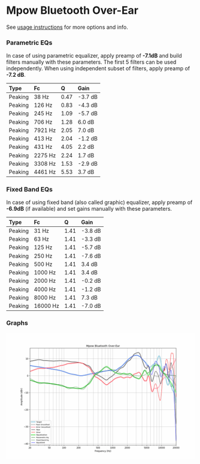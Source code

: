 # Mpow Bluetooth Over-Ear
See [usage instructions](https://github.com/jaakkopasanen/AutoEq#usage) for more options and info.

### Parametric EQs
In case of using parametric equalizer, apply preamp of **-7.1dB** and build filters manually
with these parameters. The first 5 filters can be used independently.
When using independent subset of filters, apply preamp of **-7.2 dB**.

| Type    | Fc      |    Q | Gain    |
|:--------|:--------|:-----|:--------|
| Peaking | 38 Hz   | 0.47 | -3.7 dB |
| Peaking | 126 Hz  | 0.83 | -4.3 dB |
| Peaking | 245 Hz  | 1.09 | -5.7 dB |
| Peaking | 706 Hz  | 1.28 | 6.0 dB  |
| Peaking | 7921 Hz | 2.05 | 7.0 dB  |
| Peaking | 413 Hz  | 2.04 | -1.2 dB |
| Peaking | 431 Hz  | 4.05 | 2.2 dB  |
| Peaking | 2275 Hz | 2.24 | 1.7 dB  |
| Peaking | 3308 Hz | 1.53 | -2.9 dB |
| Peaking | 4461 Hz | 5.53 | 3.7 dB  |

### Fixed Band EQs
In case of using fixed band (also called graphic) equalizer, apply preamp of **-6.9dB**
(if available) and set gains manually with these parameters.

| Type    | Fc       |    Q | Gain    |
|:--------|:---------|:-----|:--------|
| Peaking | 31 Hz    | 1.41 | -3.8 dB |
| Peaking | 63 Hz    | 1.41 | -3.3 dB |
| Peaking | 125 Hz   | 1.41 | -5.7 dB |
| Peaking | 250 Hz   | 1.41 | -7.6 dB |
| Peaking | 500 Hz   | 1.41 | 3.4 dB  |
| Peaking | 1000 Hz  | 1.41 | 3.4 dB  |
| Peaking | 2000 Hz  | 1.41 | -0.2 dB |
| Peaking | 4000 Hz  | 1.41 | -1.2 dB |
| Peaking | 8000 Hz  | 1.41 | 7.3 dB  |
| Peaking | 16000 Hz | 1.41 | -7.0 dB |

### Graphs
![](./Mpow%20Bluetooth%20Over-Ear.png)
